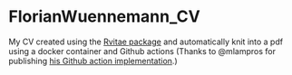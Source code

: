 # FlorianWuennemann_CV
My CV created using the [Rvitae package](https://github.com/mitchelloharawild/vitae) and automatically knit into a pdf using a docker container and Github actions (Thanks to @mlampros for publishing [his Github action implementation](https://github.com/mlampros/My.CVitae/blob/master/README.md).)